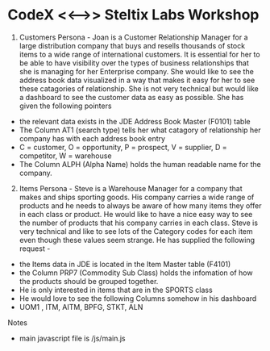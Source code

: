 CodeX  <<-->> Steltix Labs Workshop
===================


1. Customers Persona - Joan is a Customer Relationship Manager for a large distribution company that buys and resells thousands of stock items to a wide range of international customers. It is essential for her to be able to have visibility over the types of business relationships that she is managing for her Enterprise company.  She would like to see the address book data visualized in a way that makes it easy for her to see these catagories of relationship. She is not very technical but would like a dashboard to see the customer data as easy as possible. She has given the following pointers 
* the relevant data exists in the JDE Address Book Master (F0101) table 
* The Column AT1 (search type) tells her what catagory of relationship her company has with each address book entry
* C = customer, O = opportunity, P = prospect, V = supplier, D = competitor, W = warehouse
* The Column ALPH (Alpha Name) holds the human readable name for the company. 




2. Items Persona - Steve is a Warehouse Manager for a company that makes and ships sporting goods. His company carries a wide range of products and he needs to always be aware of how many items they offer in each class or product. He would like to have a nice easy way to see the number of products that his company carries in each class. Steve is very technical and like to see lots of the Category codes for each item even though these values seem strange. He has supplied the following request - 
* the Items data in JDE is located in the Item Master table (F4101)
* the Column PRP7 (Commodity Sub Class) holds the infomation of how the products should be grouped together.  
* He is only interested in items that are in the SPORTS class
* He would love to see the following Columns somehow in his dashboard
*  UOM1 , ITM, AITM, BPFG, STKT, ALN



Notes

* main javascript file is /js/main.js